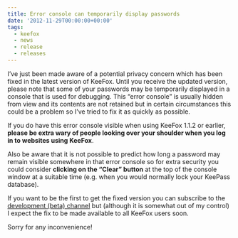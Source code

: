 ```yaml
---
title: Error console can temporarily display passwords
date: '2012-11-29T00:00:00+00:00'
tags:
  - keefox
  - news
  - release
  - releases
---
```

<p>I’ve  just been made aware of a potential privacy concern which has been  fixed in the latest version of KeeFox. Until you receive the updated  version, please note that some of your passwords may be temporarily  displayed in a console that is used for debugging. This “error console”  is usually hidden from view and its contents are not retained but in  certain circumstances this could be a problem so I’ve tried to fix it as  quickly as possible.
</p>
<p>If you do have this error console visible when using KeeFox 1.1.2 or earlier, <strong>please be extra wary of people looking over your shoulder when you log in to websites using KeeFox</strong>.
</p>
<p>Also be aware that it is not possible to predict how long a password  may remain visible somewhere in that error console so for extra security  you could consider <strong>clicking on the “Clear” button</strong> at the top of the console window at a suitable time (e.g. when you would normally lock your KeePass database).
</p>
<p>If you want to be the first to get the fixed version you can subscribe to the <a href="https://addons.mozilla.org/en-US/firefox/addon/keefox/#beta-channel" target="_blank">development (beta) channel</a> but (although it is somewhat out of my control) I expect the fix to be made available to all KeeFox users soon.
</p>
<p>Sorry for any inconvenience!</p>

